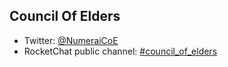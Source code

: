 ## Council Of Elders

- Twitter: [@NumeraiCoE](https://twitter.com/NumeraiCoE)
- RocketChat public channel: [#council_of_elders](https://rocketchat.numer.ai/channel/council_of_elders)
